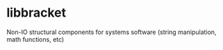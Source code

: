 # libbracket
Non-IO structural components for systems software (string manipulation, math functions, etc)
